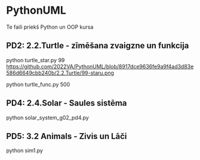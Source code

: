# PythonUML

Te faili priekš Python un OOP kursa


## PD2: 2.2.Turtle - zīmēšana zvaigzne un funkcija


python turtle_star.py 99
https://github.com/2022VA/PythonUML/blob/8917dce9636fe9a9f4ad3d83e586d6649cbb240b/2.2.Turtle/99-staru.png


python turtle_func.py 500



## PD4: 2.4.Solar - Saules sistēma


python solar_system_g02_pd4.py



## PD5: 3.2 Animals - Zivis un Lāči


python sim1.py
